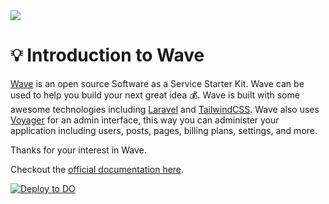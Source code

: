 <img src="https://cdn.devdojo.com/images/march2021/wave-hero-banner.png">

# 💡 Introduction to Wave

[Wave](https://devdojo.com/wave) is an open source Software as a Service Starter Kit. Wave can be used to help you build your next great idea 💰. Wave is built with some awesome technologies including [Laravel](https://laravel.com) and [TailwindCSS](https://tailwindcss.com). Wave also uses [Voyager](https://voyager.devdojo.com) for an admin interface, this way you can administer your application including users, posts, pages, billing plans, settings, and more.

Thanks for your interest in Wave.

Checkout the [official documentation here](https://wave.devdojo.com/docs).

[![Deploy to DO](https://www.deploytodo.com/do-btn-blue.svg)](https://cloud.digitalocean.com/apps/new?repo=https://github.com/thedevdojo/wave/tree/main)
